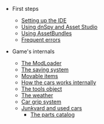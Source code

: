 - First steps

  - [Setting up the IDE](first-steps/installVS.md)
  - [Using dnSpy and Asset Studio](first-steps/reverse-basics.md)
  - [Using AssetBundles](first-steps/asset-bundles.md)
  - [Frequent errors](first-steps/frequent-errors.md)

- Game's internals
  - [The ModLoader](game/modloader.md)
  - [The saving system](game/saver.md)
  - [Movable items](game/items.md)
  - [How the cars works internally](game/cars.md)
  - [The tools object](game/tools.md)
  - [The weather](game/weather.md)
  - [Car grip system](game/grip.md)
  - [Junkyard and used cars](game/junkyard.md)
    - [The parts catalog](game/junkyard.md#catalog)
